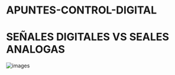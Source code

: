 # APUNTES-CONTROL-DIGITAL
# SEÑALES DIGITALES VS SEALES ANALOGAS
![images](https://github.com/user-attachments/assets/a53a33e2-0e26-4453-ba04-fa3709296e32)
